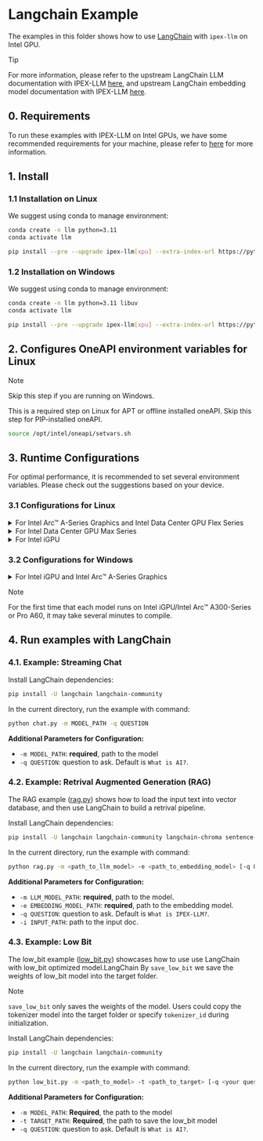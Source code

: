 # Langchain Example

The examples in this folder shows how to use [LangChain](https://www.langchain.com/) with `ipex-llm` on Intel GPU.

> [!TIP]
> For more information, please refer to the upstream LangChain LLM documentation with IPEX-LLM [here](https://python.langchain.com/docs/integrations/llms/ipex_llm), and upstream LangChain embedding model documentation with IPEX-LLM [here](https://python.langchain.com/docs/integrations/text_embedding/ipex_llm_gpu/).

## 0. Requirements
To run these examples with IPEX-LLM on Intel GPUs, we have some recommended requirements for your machine, please refer to [here](../README.md#requirements) for more information.

## 1. Install

### 1.1 Installation on Linux
We suggest using conda to manage environment:
```bash
conda create -n llm python=3.11
conda activate llm

pip install --pre --upgrade ipex-llm[xpu] --extra-index-url https://pytorch-extension.intel.com/release-whl/stable/xpu/us/
```

### 1.2 Installation on Windows
We suggest using conda to manage environment:
```bash
conda create -n llm python=3.11 libuv
conda activate llm

pip install --pre --upgrade ipex-llm[xpu] --extra-index-url https://pytorch-extension.intel.com/release-whl/stable/xpu/us/
```

## 2. Configures OneAPI environment variables for Linux

> [!NOTE]
> Skip this step if you are running on Windows.

This is a required step on Linux for APT or offline installed oneAPI. Skip this step for PIP-installed oneAPI.

```bash
source /opt/intel/oneapi/setvars.sh
```

## 3. Runtime Configurations
For optimal performance, it is recommended to set several environment variables. Please check out the suggestions based on your device.
### 3.1 Configurations for Linux
<details>

<summary>For Intel Arc™ A-Series Graphics and Intel Data Center GPU Flex Series</summary>

```bash
export USE_XETLA=OFF
export SYCL_PI_LEVEL_ZERO_USE_IMMEDIATE_COMMANDLISTS=1
export SYCL_CACHE_PERSISTENT=1
```

</details>

<details>

<summary>For Intel Data Center GPU Max Series</summary>

```bash
export LD_PRELOAD=${LD_PRELOAD}:${CONDA_PREFIX}/lib/libtcmalloc.so
export SYCL_PI_LEVEL_ZERO_USE_IMMEDIATE_COMMANDLISTS=1
export SYCL_CACHE_PERSISTENT=1
export ENABLE_SDP_FUSION=1
```
> Note: Please note that `libtcmalloc.so` can be installed by `conda install -c conda-forge -y gperftools=2.10`.
</details>

<details>

<summary>For Intel iGPU</summary>

```bash
export SYCL_CACHE_PERSISTENT=1
```

</details>

### 3.2 Configurations for Windows
<details>

<summary>For Intel iGPU and Intel Arc™ A-Series Graphics</summary>

```cmd
set SYCL_CACHE_PERSISTENT=1
```

</details>


> [!NOTE]
> For the first time that each model runs on Intel iGPU/Intel Arc™ A300-Series or Pro A60, it may take several minutes to compile.

## 4. Run examples with LangChain

### 4.1. Example: Streaming Chat

Install LangChain dependencies:

```bash
pip install -U langchain langchain-community
```

In the current directory, run the example with command:

```bash
python chat.py -m MODEL_PATH -q QUESTION
```
**Additional Parameters for Configuration:**
- `-m MODEL_PATH`: **required**, path to the model
- `-q QUESTION`: question to ask. Default is `What is AI?`.

### 4.2. Example: Retrival Augmented Generation (RAG)

The RAG example ([rag.py](./rag.py)) shows how to load the input text into vector database, and then use LangChain to build a retrival pipeline.

Install LangChain dependencies:

```bash
pip install -U langchain langchain-community langchain-chroma sentence-transformers==3.0.1
```

In the current directory, run the example with command:

```bash
python rag.py -m <path_to_llm_model> -e <path_to_embedding_model> [-q QUESTION] [-i INPUT_PATH]
```
**Additional Parameters for Configuration:**
- `-m LLM_MODEL_PATH`: **required**, path to the model.
- `-e EMBEDDING_MODEL_PATH`: **required**, path to the embedding model.
- `-q QUESTION`: question to ask. Default is `What is IPEX-LLM?`.
- `-i INPUT_PATH`: path to the input doc.


### 4.3. Example: Low Bit

The low_bit example ([low_bit.py](./low_bit.py)) showcases how to use use LangChain with low_bit optimized model.LangChain
By `save_low_bit` we save the weights of low_bit model into the target folder.
> [!NOTE]
> `save_low_bit` only saves the weights of the model. 
> Users could copy the tokenizer model into the target folder or specify `tokenizer_id` during initialization. 

Install LangChain dependencies:

```bash
pip install -U langchain langchain-community
```

In the current directory, run the example with command:

```bash
python low_bit.py -m <path_to_model> -t <path_to_target> [-q <your question>]
```
**Additional Parameters for Configuration:**
- `-m MODEL_PATH`: **Required**, the path to the model
- `-t TARGET_PATH`: **Required**, the path to save the low_bit model
- `-q QUESTION`: question to ask. Default is `What is AI?`.
